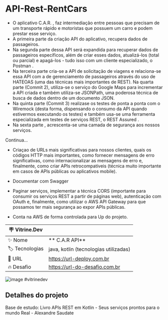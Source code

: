 # API-Rest-RentCars

- O aplicativo C.A.R. , faz intermediação entre pessoas que precisam de um transporte rápido e motoristas que possuem um carro e podem prestar esse serviço.
- A primeira parte da criação API do aplicativo, recupera dados de passageiros. 
- Na segunda parte dessa API será expandida para recuperar dados de passageiros específicos, além de criar esses dados, atualizá-los (total ou parcial) e
apagá-los - tudo isso com um cliente especializado, o Postman . 
- Na terceira parte cria-se a API de solicitação de viagens e relaciona-se essa API com a de gerenciamento de passageiros
através do uso de HATEOAS (uma das técnicas mais importantes de REST).
Na quarta parte (Commit 2), utiliza-se o serviço do Google Maps para incrementar a API criada e também utiliza-se JSONPath, uma poderosa técnica 
de busca de dados dentro de um documento JSON.
- Na quinta parte (Commit 3) realizase os testes de ponta a ponta com o Wiremock (desta forma, dispensando o consumo da API quando estivermos 
executando os testes) e também usa-se uma ferramenta especializada em testes de serviços REST, o REST Assured .
- Na sexta parte , acrescenta-se uma camada de segurança aos nossos serviços. 

Continua...

- Criaçao de URLs mais significativas para nossos clientes, quais os códigos HTTP
mais importantes, como fornecer mensagens de erro significativas, como internacionalizar as mensagens de erro e, finalmente, como
criar APIs retrocompatíveis (técnica muito importante em casos de APIs públicas ou aplicativos mobile).

- Documentar com Swagger

- Paginar serviços, implementar a técnica CORS (importante para consumir os
serviços REST a partir de páginas web), autenticação com OAuth
e, finalmente, como utilizar o AWS API Gateway para que
possamos ter mais segurança ao expor APIs públicas.

- Conta na AWS de forma controlada para Up do projeto.
   

| :placard: Vitrine.Dev |     |
| -------------  | --- |
| :sparkles: Nome        | ** C.A.R API**
| :label: Tecnologias | java, kotlin (tecnologias utilizadas)
| :rocket: URL         | https://url-deploy.com.br
| :fire: Desafio     | https://url-do-desafio.com.br

<!-- Inserir imagem com a #vitrinedev ao final do link -->
![image](https://user-images.githubusercontent.com/30580018/200132319-2dfb32ea-c112-4609-91eb-58ea7735e010.png) #vitrinedev

## Detalhes do projeto

Base de estudo: Livro APIs REST em Kotlin - Seus serviços prontos para o mundo Real - Alexandre Saudate
